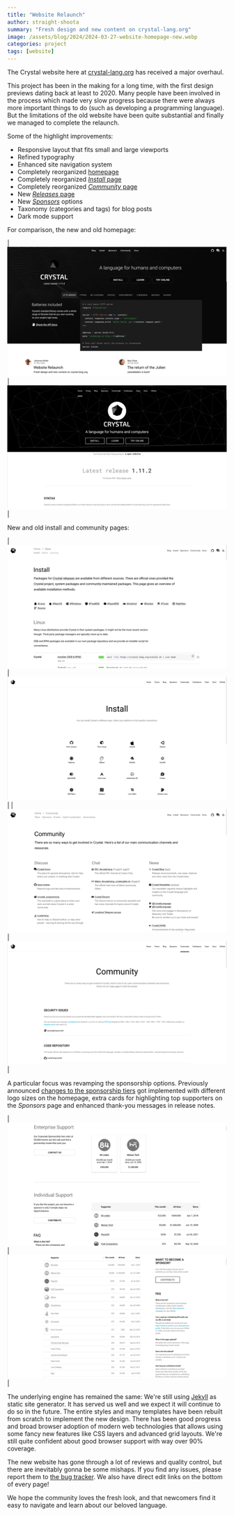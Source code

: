 ```yaml
---
title: "Website Relaunch"
author: straight-shoota
summary: "Fresh design and new content on crystal-lang.org"
image: /assets/blog/2024/2024-03-27-website-homepage-new.webp
categories: project
tags: [website]
---
```


The Crystal website here at [crystal-lang.org](https://crystal-lang.org) has received a major overhaul.

This project has been in the making for a long time, with the first design previews dating back at least to 2020. Many people have been involved in the process which made very slow progress because there were always more important things to do (such as developing a programming language).
But the limitations of the old website have been quite substantial and finally we managed to complete the relaunch.

Some of the highlight improvements:

- Responsive layout that fits small and large viewports
- Refined typography
- Enhanced site navigation system
- Completely reorganized [homepage](/)
- Completely reorganized [_Install_ page](/install/)
- Completely reorganized [_Community_ page](/community/)
- New [_Releases_ page](/releases/)
- New [_Sponsors_](/sponsors/) options
- Taxonomy (categories and tags) for blog posts
- Dark mode support

For comparison, the new and old homepage:

| ![New homepage](/assets/blog/2024/2024-03-27-website-homepage-new.webp) | ![Old homepage](/assets/blog/2024/2024-03-27-website-homepage-old.webp) |

New and old install and community pages:

| [![New install page](/assets/blog/2024/2024-03-27-website-install-new.webp)](/install) | ![Old install page](/assets/blog/2024/2024-03-27-website-install-old.webp) |
| [![New community page](/assets/blog/2024/2024-03-27-website-community-new.webp)](/community) | ![Old community page](/assets/blog/2024/2024-03-27-website-community-old.webp) |

A particular focus was revamping the sponsorship options.
Previously announced [changes to the sponsorship tiers](/2024/03/25/new-sponsoring-tiers/)
got implemented with different logo sizes on the homepage, extra cards for highlighting
top supporters on the _Sponsors_ page and enhanced thank-you messages in release notes.

| [![New sponsors page](/assets/blog/2024/2024-03-27-website-sponsors-new.webp)](/sponsors/) | ![Old sponsors page](/assets/blog/2024/2024-03-27-website-sponsors-old.webp) |

The underlying engine has remained the same: We're still using [Jekyll](https://jekyllrb.com) as static site generator. It has served us well and we expect it will continue to do so in the future.
The entire styles and many templates have been rebuilt from scratch to implement the new design. There has been good progress and broad browser adoption of modern web technologies that allows using some fancy new features like CSS layers and advanced grid layouts. We're still quite confident about good browser support with way over 90% coverage.

The new website has gone through a lot of reviews and quality control, but there are inevitably gonna be some mishaps. If you find any issues, please report them to [the bug tracker](https://github.com/crystal-lang/crystal-website/issues). We also have direct edit links on the bottom of every page!

We hope the community loves the fresh look, and that newcomers find it easy to navigate and learn about our beloved language.
